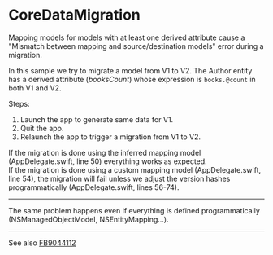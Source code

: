 # CoreDataMigration

Mapping models for models with at least one derived attribute cause a "Mismatch between mapping and source/destination models" error during a migration.


In this sample we try to migrate a model from V1 to V2.
The Author entity has a derived attribute (*booksCount*) whose expression is `books.@count` in both V1 and V2.

Steps:

1. Launch the app to generate same data for V1.
2. Quit the app.
3. Relaunch the app to trigger a migration from V1 to V2.

If the migration is done using the inferred mapping model (AppDelegate.swift, line 50) everything works as expected.  
If the migration is done using a custom mapping model (AppDelegate.swift, line 54), the migration will fail unless we adjust the version hashes programmatically (AppDelegate.swift, lines 56-74).

---

The same problem happens even if everything is defined programmatically (NSManagedObjectModel, NSEntityMapping...).  

---

See also [FB9044112](http://openradar.appspot.com/FB9044112)
